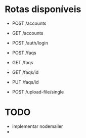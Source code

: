 # Rotas disponíveis
- POST /accounts
- GET /accounts

- POST /auth/login

- POST /faqs
- GET /faqs
- GET /faqs/id
- PUT /faqs/id

- POST /upload-file/single

# TODO
- implementar nodemailer
- 